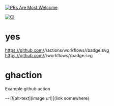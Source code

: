 [![PRs Are Most Welcome](https://img.shields.io/badge/PRs-welcome-green.svg)](https://github.com/facebook/create-react-app/blob/main/CONTRIBUTING.md)

[![CI][ci-image]][ci-url]

[ci-image]: https://github.com/codingoutloud/ghaction/workflows/ESLint/badge.svg
[ci-url]: https://github.com/codingoutloud/ghaction/actions/workflows/eslint.yml

# yes

https://github.com/<org>/<repo>/actions/workflows/<filename>/badge.svg
https://github.com/<org>/<repo>/workflows/<workflow-name>/badge.svg

# ghaction
Example github action

-- [![alt-text](image url)](link somewhere)

